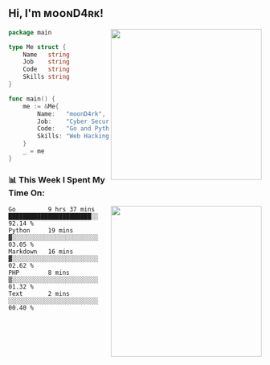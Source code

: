 <h2> Hi, I'm ᴍᴏᴏɴD4ʀᴋ!</h2>
<img align='right' src="https://github-readme-stats.vercel.app/api?username=moond4rk&show_icons=true&theme=radical" width="300">


```go
package main

type Me struct {
	Name   string
	Job    string
	Code   string
	Skills string
}

func main() {
	me := &Me{
		Name:   "moonD4rk",
		Job:    "Cyber Security Engineer",
		Code:   "Go and Python and Others",
		Skills: "Web Hacking ^o^",
	}
	_ = me
}
```



<h3>📊 This Week I Spent My Time On:</h3>
<img align='right' src="https://spotify-github-profile.vercel.app/api/view?uid=dayjackson56081&cover_image=true&theme=novatorem" width="300">

<!--START_SECTION:waka-->
```text
Go         9 hrs 37 mins   ███████████████████████░░   92.14 % 
Python     19 mins         ▓░░░░░░░░░░░░░░░░░░░░░░░░   03.05 % 
Markdown   16 mins         ▓░░░░░░░░░░░░░░░░░░░░░░░░   02.62 % 
PHP        8 mins          ▒░░░░░░░░░░░░░░░░░░░░░░░░   01.32 % 
Text       2 mins          ░░░░░░░░░░░░░░░░░░░░░░░░░   00.40 % 
```
<!--END_SECTION:waka-->

